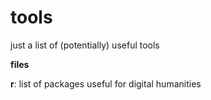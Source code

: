# tools
just a list of (potentially) useful tools

__files__

__r__: list of packages useful for digital humanities
